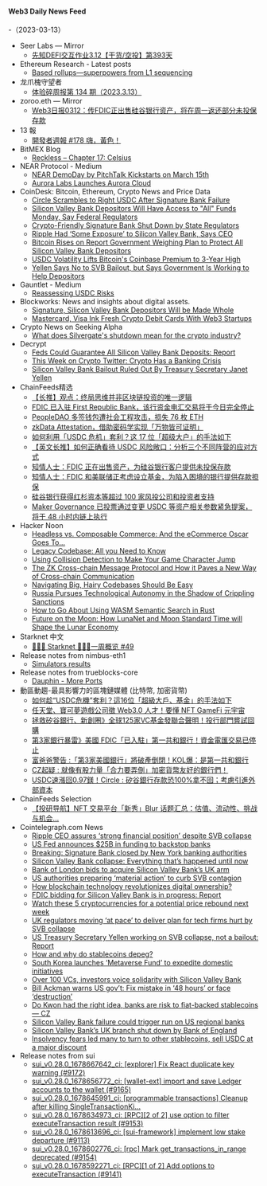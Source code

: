 #### Web3 Daily News Feed
-（2023-03-13）

- Seer Labs — Mirror
  - [先知DEFI交互作业3.12【干货/空投】第393天](https://mirror.xyz/seerlabs.eth/18JZsj8YGWKH4vS_V5DdB9Yhnpech4zecOZQNf3LD44)
- Ethereum Research - Latest posts
  - [Based rollups—superpowers from L1 sequencing](https://ethresear.ch/t/based-rollups-superpowers-from-l1-sequencing/15016/6)
- 龙爪槐守望者
  - [体验碎周报第 134 期（2023.3.13）](http://www.ftium4.com/ux-weekly-134.html)
- zoroo.eth — Mirror
  - [Web3日报0312：传FDIC正出售硅谷银行资产，将在周一返还部分未投保存款](https://mirror.xyz/zoroo.eth/kXSCwcTFDMSBzek7I0R44e_1U4MibGLQGJGqaDoegNs)
- 13 報
  - [開發者週報 #178 嗨，黃色！](https://www.ethanhuang13.com/p/178)
- BitMEX Blog
  - [Reckless – Chapter 17: Celsius](https://blog.bitmex.com/reckless-chapter-17-celsius/)
- NEAR Protocol - Medium
  - [NEAR DemoDay by PitchTalk Kickstarts on March 15th](https://medium.com/nearprotocol/near-demoday-by-pitchtalk-kickstarts-on-march-15th-74e970b25e22?source=rss----1128a53be4a7---4)
  - [Aurora Labs Launches Aurora Cloud](https://medium.com/nearprotocol/aurora-labs-launches-aurora-cloud-f3abcb8ad081?source=rss----1128a53be4a7---4)
- CoinDesk: Bitcoin, Ethereum, Crypto News and Price Data
  - [Circle Scrambles to Right USDC After Signature Bank Failure](https://www.coindesk.com/policy/2023/03/12/circle-scrambles-to-right-usdc-after-signature-bank-failure/?utm_medium=referral&utm_source=rss&utm_campaign=headlines)
  - [Silicon Valley Bank Depositors Will Have Access to "All" Funds Monday, Say Federal Regulators](https://www.coindesk.com/policy/2023/03/12/silicon-valley-bank-depositors-will-have-access-to-all-funds-monday-say-federal-regulators/?utm_medium=referral&utm_source=rss&utm_campaign=headlines)
  - [Crypto-Friendly Signature Bank Shut Down by State Regulators](https://www.coindesk.com/policy/2023/03/12/crypto-friendly-signature-bank-shut-down-by-state-regulators-fed/?utm_medium=referral&utm_source=rss&utm_campaign=headlines)
  - [Ripple Had ‘Some Exposure’ to Silicon Valley Bank, Says CEO](https://www.coindesk.com/business/2023/03/12/ripple-had-some-exposure-to-silicon-valley-bank-says-ceo/?utm_medium=referral&utm_source=rss&utm_campaign=headlines)
  - [Bitcoin Rises on Report Government Weighing Plan to Protect All Silicon Valley Bank Depositors](https://www.coindesk.com/business/2023/03/12/bitcoin-rises-on-report-government-weighing-plan-to-protect-all-silicon-valley-bank-depositors/?utm_medium=referral&utm_source=rss&utm_campaign=headlines)
  - [USDC Volatility Lifts Bitcoin's Coinbase Premium to 3-Year High](https://www.coindesk.com/markets/2023/03/12/usdc-volatility-lifts-bitcoins-coinbase-premium-to-3-year-high/?utm_medium=referral&utm_source=rss&utm_campaign=headlines)
  - [Yellen Says No to SVB Bailout, but Says Government Is Working to Help Depositors](https://www.coindesk.com/business/2023/03/12/yellen-says-no-to-svb-bailout-but-says-government-is-working-to-help-depositors/?utm_medium=referral&utm_source=rss&utm_campaign=headlines)
- Gauntlet - Medium
  - [Reassessing USDC Risks](https://medium.com/gauntlet-networks/reassessing-usdc-risks-406a8e54a1a?source=rss----dad5234dee29---4)
- Blockworks: News and insights about digital assets.
  - [Signature, Silicon Valley Bank Depositors Will be Made Whole](https://blockworks.co/news/signature-silicon-valley-bank-made-whole)
  - [Mastercard, Visa Ink Fresh Crypto Debit Cards With Web3 Startups](https://blockworks.co/news/mastercard-visa-crypto-debit-cards)
- Crypto News on Seeking Alpha
  - [What does Silvergate's shutdown mean for the crypto industry?](https://seekingalpha.com/news/3946593-what-does-silvergates-shutdown-mean-for-the-crypto-industry?utm_source=feed_news_crypto&utm_medium=referral)
- Decrypt
  - [Feds Could Guarantee All Silicon Valley Bank Deposits: Report](https://decrypt.co/123262/silicon-valley-bank-federal-deposit-guarantee)
  - [This Week on Crypto Twitter: Crypto Has a Banking Crisis](https://decrypt.co/123234/this-week-on-crypto-twitter-crypto-has-a-banking-crisis)
  - [Silicon Valley Bank Bailout Ruled Out By Treasury Secretary Janet Yellen](https://decrypt.co/123231/silicon-valley-bank-bailout-ruled-out-by-treasury-secretary-janet-yellen)
- ChainFeeds精选
  - [【长推】观点：终局思维并非区块链投资的唯一逻辑](https://twitter.com/Zixi41620514/status/1634531213234032644)
  - [FDIC 已入驻 First Republic Bank，该行资金电汇交易将于今日完全停止](https://twitter.com/mikealfred/status/1634783756656492544)
  - [PeopleDAO 多签钱包遭社会工程攻击，损失 76 枚 ETH](https://twitter.com/the_peopledao/status/1634518915668668416)
  - [zkData Attestation，借助密码学实现「万物皆可证明」](https://foresightnews.pro/article/detail/27440)
  - [如何利用「USDC 危机」套利？这 17 位「超级大户」的手法如下](https://www.odaily.news/post/5185667)
  - [【英文长推】如何正确看待 USDC 风险敞口：分析三个不同阵营的应对方式](https://twitter.com/im_jacksonzeng/status/1634466362222587904)
  - [知情人士：FDIC 正在出售资产，为硅谷银行客户提供未投保存款](https://www.bloomberg.com/news/articles/2023-03-11/fdic-races-to-start-returning-some-uninsured-svb-deposits-monday)
  - [知情人士：FDIC 和美联储正考虑设立基金，为陷入困境的银行提供存款担保](https://www.bloomberg.com/news/articles/2023-03-12/us-discusses-fund-to-backstop-deposits-if-more-banks-fail)
  - [硅谷银行获得红杉资本等超过 100 家风投公司和投资者支持](https://www.bloomberg.com/news/articles/2023-03-11/svb-draws-support-from-more-than-100-venture-firms-investors)
  - [Maker Governance 已投票通过变更 USDC 等资产相关参数紧急提案，将于 48 小时内链上执行](https://twitter.com/MakerDAO/status/1634592264579084299)
- Hacker Noon
  - [Headless vs. Composable Commerce: And the eCommerce Oscar Goes To...](https://hackernoon.com/headless-vs-composable-commerce-and-the-ecommerce-oscar-goes-to?source=rss)
  - [Legacy Codebase: All you Need to Know](https://hackernoon.com/legacy-codebase-all-you-need-to-know?source=rss)
  - [Using Collision Detection to Make Your Game Character Jump](https://hackernoon.com/using-collision-detection-to-make-your-game-character-jump?source=rss)
  - [The ZK Cross-chain Message Protocol and How it Paves a New Way of Cross-chain Communication](https://hackernoon.com/the-zk-cross-chain-message-protocol-and-how-it-paves-a-new-way-of-cross-chain-communication?source=rss)
  - [Navigating Big, Hairy Codebases Should Be Easy](https://hackernoon.com/navigating-big-hairy-codebases-should-be-easy?source=rss)
  - [Russia Pursues Technological Autonomy in the Shadow of Crippling Sanctions](https://hackernoon.com/russia-pursues-technological-autonomy-in-the-shadow-of-crippling-sanctions?source=rss)
  - [How to Go About Using WASM Semantic Search in Rust](https://hackernoon.com/how-to-go-about-using-wasm-semantic-search-in-rust?source=rss)
  - [Future on the Moon: How LunaNet and Moon Standard Time will Shape the Lunar Economy](https://hackernoon.com/future-on-the-moon-how-lunanet-and-moon-standard-time-will-shape-the-lunar-economy?source=rss)
- Starknet 中文
  - [👩🏽‍🚀 Starknet 👨🏽‍🚀一周概览 #49](https://starknetzh.substack.com/p/starknet-49-76b)
- Release notes from nimbus-eth1
  - [Simulators results](https://github.com/status-im/nimbus-eth1/releases/tag/sim-stat)
- Release notes from trueblocks-core
  - [Dauphin - More Ports](https://github.com/TrueBlocks/trueblocks-core/releases/tag/v0.60.0-beta)
- 動區動趨-最具影響力的區塊鏈媒體 (比特幣, 加密貨幣)
  - [如何趁“USDC危機”套利？這16位「超級大戶、基金」的手法如下](https://www.blocktempo.com/how-16-top-vc-profit-during-usdc-crisis/)
  - [任天堂、寶可夢遊戲公司徵 Web3.0 人才！要懂 NFT GameFi 元宇宙](https://www.blocktempo.com/pokemon-company-is-looking-for-expert-in-web3/)
  - [拯救矽谷銀行、新創圈》全球125家VC基金發聯合聲明！投行部門嘗試回購](https://www.blocktempo.com/svb-investment-banking-arm-explores-buying-lender-back/)
  - [第3家銀行暴雷》美國 FDIC「已入駐」第一共和銀行！資金電匯交易已停止](https://www.blocktempo.com/fdic-is-already-on-site-at-first-republic-bank/)
  - [富爸爸警告 :「第3家美國銀行」將破產倒閉！KOL爆：是第一共和銀行](https://www.blocktempo.com/robert-kiyosaki-warns-3rd-u-s-bank-to-crash/)
  - [CZ起疑 : 就像有股力量「合力要弄倒」加密貨幣友好的銀行們！](https://www.blocktempo.com/cz-expresses-emotion-over-silvergate-and-svb-collapses/)
  - [USDC速漲回0.97鎂！Circle : 矽谷銀行存款恐100%拿不回；考慮引進外部資本](https://www.blocktempo.com/an-update-on-usdc-decoupling/)
- ChainFeeds Selection
  - [【投研导航】NFT 交易平台「新秀」Blur 话题汇总：估值、流动性、挑战与机会...](https://chainfeeds.substack.com/p/nft-blur)
- Cointelegraph.com News
  - [Ripple CEO assures ‘strong financial position’ despite SVB collapse](https://cointelegraph.com/news/ripple-ceo-assures-strong-financial-position-despite-svb-collapse)
  - [US Fed announces $25B in funding to backstop banks](https://cointelegraph.com/news/us-fed-announces-25b-in-funding-to-backstop-banks)
  - [Breaking: Signature Bank closed by New York banking authorities](https://cointelegraph.com/news/signature-bank-closed-by-new-york-banking-authorities)
  - [Silicon Valley Bank collapse: Everything that’s happened until now](https://cointelegraph.com/news/silicon-valley-bank-collapse-everything-that-s-happened-until-now)
  - [Bank of London bids to acquire Silicon Valley Bank’s UK arm](https://cointelegraph.com/news/bank-of-london-bids-to-acquire-silicon-valley-bank-s-uk-arm)
  - [US authorities preparing ‘material action’ to curb SVB contagion](https://cointelegraph.com/news/u-s-authorities-preparing-material-action-to-curb-svb-contagion)
  - [How blockchain technology revolutionizes digital ownership?](https://cointelegraph.com/explained/how-blockchain-technology-revolutionizes-digital-ownership)
  - [FDIC bidding for Silicon Valley Bank is in progress: Report](https://cointelegraph.com/news/fdic-bidding-for-silicon-valley-bank-is-in-progress-report)
  - [Watch these 5 cryptocurrencies for a potential price rebound next week](https://cointelegraph.com/news/watch-these-5-cryptocurrencies-for-a-potential-price-rebound-next-week)
  - [UK regulators moving ‘at pace’ to deliver plan for tech firms hurt by SVB collapse](https://cointelegraph.com/news/uk-regulators-moving-at-pace-to-deliver-a-plan-for-tech-firms-hurt-by-svb-collapse)
  - [US Treasury Secretary Yellen working on SVB collapse, not a bailout: Report](https://cointelegraph.com/news/u-s-treasury-janet-yellen-working-on-svb-collapse-not-at-bailout-report)
  - [How and why do stablecoins depeg?](https://cointelegraph.com/news/how-and-why-do-stablecoins-depeg)
  - [South Korea launches ‘Metaverse Fund’ to expedite domestic initiatives](https://cointelegraph.com/news/south-korea-launches-metaverse-fund-to-expedite-domestic-initiatives)
  - [Over 100 VCs, investors voice solidarity with Silicon Valley Bank](https://cointelegraph.com/news/over-100-vcs-investors-voice-solidarity-with-silicon-valley-bank)
  - [Bill Ackman warns US gov’t: Fix mistake in ‘48 hours’ or face ‘destruction’](https://cointelegraph.com/news/bill-ackman-warns-us-gov-t-fix-mistake-in-48-hours-or-face-destruction)
  - [Do Kwon had the right idea, banks are risk to fiat-backed stablecoins — CZ](https://cointelegraph.com/news/do-kwon-had-the-right-idea-banks-are-risk-to-fiat-backed-stablecoins-cz)
  - [Silicon Valley Bank failure could trigger run on US regional banks](https://cointelegraph.com/news/silicon-valley-bank-failure-could-trigger-run-on-u-s-regional-banks)
  - [Silicon Valley Bank’s UK branch shut down by Bank of England](https://cointelegraph.com/news/silicon-valley-bank-s-uk-branch-shut-down-by-bank-of-england)
  - [Insolvency fears led many to turn to other stablecoins, sell USDC at a major discount](https://cointelegraph.com/news/insolvency-fears-led-many-to-turn-to-other-stablecoins-sell-usdc-at-a-major-discount)
- Release notes from sui
  - [sui_v0.28.0_1678667642_ci: [explorer] Fix React duplicate key warning (#9172)](https://github.com/MystenLabs/sui/releases/tag/sui_v0.28.0_1678667642_ci)
  - [sui_v0.28.0_1678656772_ci: [wallet-ext] import and save Ledger accounts to the wallet (#9165)](https://github.com/MystenLabs/sui/releases/tag/sui_v0.28.0_1678656772_ci)
  - [sui_v0.28.0_1678645991_ci: [programmable transactions] Cleanup after killing SingleTransactionKi…](https://github.com/MystenLabs/sui/releases/tag/sui_v0.28.0_1678645991_ci)
  - [sui_v0.28.0_1678634973_ci: [RPC][2 of 2] use option to filter executeTransaction result (#9153)](https://github.com/MystenLabs/sui/releases/tag/sui_v0.28.0_1678634973_ci)
  - [sui_v0.28.0_1678613696_ci: [sui-framework] implement low stake departure (#9113)](https://github.com/MystenLabs/sui/releases/tag/sui_v0.28.0_1678613696_ci)
  - [sui_v0.28.0_1678602776_ci: [rpc] Mark get_transactions_in_range deprecated (#9154)](https://github.com/MystenLabs/sui/releases/tag/sui_v0.28.0_1678602776_ci)
  - [sui_v0.28.0_1678592271_ci: [RPC][1 of 2] Add options to executeTransaction (#9141)](https://github.com/MystenLabs/sui/releases/tag/sui_v0.28.0_1678592271_ci)

